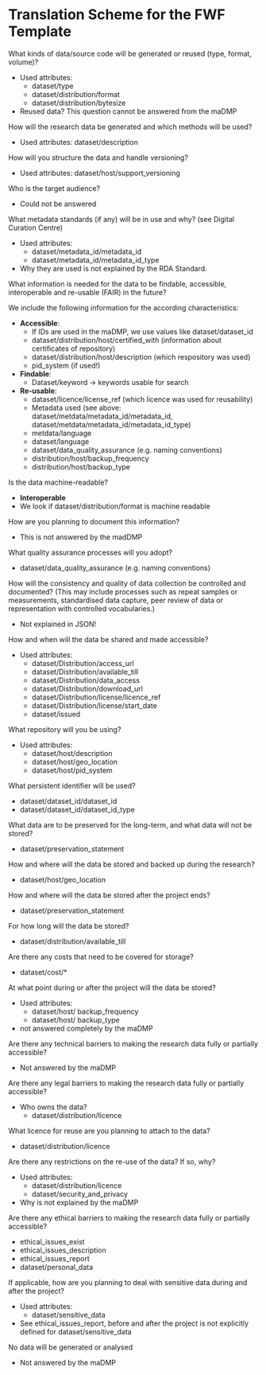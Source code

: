 # Translation Scheme for the FWF Template

What kinds of data/source code will be generated or reused (type, format, volume)?
* Used attributes:	
    * dataset/type
    * dataset/distribution/format
    * dataset/distribution/bytesize
*	Reused data? This question cannot be answered from the maDMP

How will the research data be generated and which methods will be used? 
*	Used attributes: dataset/description

How will you structure the data and handle versioning? 
*	Used attributes: dataset/host/support_versioning

Who is the target audience?
*	Could not be answered

What metadata standards (if any) will be in use and why? (see Digital Curation Centre)
*	Used attributes:
    * dataset/metadata_id/metadata_id
    * dataset/metadata_id/metadata_id_type
*	Why they are used is not explained by the RDA Standard.

What information is needed for the data to be findable, accessible, interoperable and re-usable (FAIR) in the future? 

We include the following information for the according characteristics:
*	**Accessible**:
    *	If IDs are used in the maDMP, we use values like dataset/dataset_id
    *	dataset/distribution/host/certified_with  (information about certificates of repository)
    *	dataset/distribution/host/description (which respository was used)
    *	pid_system (if used!)
*	**Findable**:
    *	Dataset/keyword -> keywords usable for search
*	**Re-usable**:
    *	dataset/licence/license_ref (which licence was used for reusability)
    *	Metadata used (see above: dataset/metdata/metadata_id/metadata_id, dataset/metdata/metadata_id/metadata_id_type)
    *	metdata/language
    * dataset/language
    *	dataset/data_quality_assurance (e.g. naming conventions)
    *	distribution/host/backup_frequency
    * distribution/host/backup_type

Is the data machine-readable? 
*	**Interoperable**
   * We look if dataset/distribution/format is machine readable

How are you planning to document this information?
*	This is not answered by the madDMP

What quality assurance processes will you adopt? 
*	dataset/data_quality_assurance (e.g. naming conventions)

How will the consistency and quality of data collection be controlled and documented? (This may include processes such as repeat samples or measurements, standardised data capture, peer review of data or representation with controlled vocabularies.)
*	Not explained in JSON!

How and when will the data be shared and made accessible? 
* Used attributes:
   *	dataset/Distribution/access_url
   *	dataset/Distribution/available_till
   *	dataset/Distribution/data_access
   *	dataset/Distribution/download_url
   *	dataset/Distribution/license/licence_ref
   *	dataset/Distribution/license/start_date
   *	dataset/issued


What repository will you be using? 
* Used attributes:
   *	dataset/host/description
   *	dataset/host/geo_location
   *	dataset/host/pid_system

What persistent identifier will be used?
*	dataset/dataset_id/dataset_id
*	dataset/dataset_id/dataset_id_type

What data are to be preserved for the long-term, and what data will not be stored? 
*	dataset/preservation_statement

How and where will the data be stored and backed up during the research? 
*	dataset/host/geo_location

How and where will the data be stored after the project ends? 
*	dataset/preservation_statement

For how long will the data be stored? 
*	dataset/distribution/available_till

Are there any costs that need to be covered for storage? 
*	dataset/cost/*

At what point during or after the project will the data be stored?
* Used attributes:
   *	dataset/host/ backup_frequency
   *	dataset/host/ backup_type
*	not answered completely by the maDMP

Are there any technical barriers to making the research data fully or partially accessible?
*	Not answered by the maDMP

Are there any legal barriers to making the research data fully or partially accessible? 
* Who owns the data? 
   *	dataset/distribution/licence

What licence for reuse are you planning to attach to the data? 
*	dataset/distribution/licence

Are there any restrictions on the re-use of the data? If so, why?
* Used attributes:
   *	dataset/distribution/licence
   *	dataset/security_and_privacy
*	Why is not explained by the maDMP

Are there any ethical barriers to making the research data fully or partially accessible? 
*	ethical_issues_exist
*  ethical_issues_description
*  ethical_issues_report
*  dataset/personal_data

If applicable, how are you planning to deal with sensitive data during and after the project? 
* Used attributes:
   * dataset/sensitive_data
*	See ethical_issues_report, before and after the project is not explicitly defined for dataset/sensitive_data

No data will be generated or analysed
*	Not answered by the maDMP


